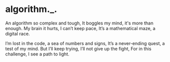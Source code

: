 # algorithm._.
An algorithm so complex and tough,
It boggles my mind, it's more than enough.
My brain it hurts, I can’t keep pace,
It’s a mathematical maze, a digital race.

I’m lost in the code, a sea of numbers and signs,
It’s a never-ending quest, a test of my mind.
But I’ll keep trying, I’ll not give up the fight,
For in this challenge, I see a path to light.
